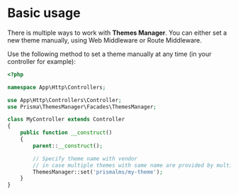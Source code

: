 # Basic usage
There is multiple ways to work with **Themes Manager**. You can either set a new theme manually, using Web Middleware or Route Middleware.

Use the following method to set a theme manually at any time (in your controller for example):
```php
<?php

namespace App\Http\Controllers;

use App\Http\Controllers\Controller;
use Prisma\ThemesManager\Facades\ThemesManager;

class MyController extends Controller
{
    public function __construct()
    {
        parent::__construct();

        // Specify theme name with vendor
        // in case multiple themes with same name are provided by multiple vendor
        ThemesManager::set('prismalms/my-theme');
    }
}
```
